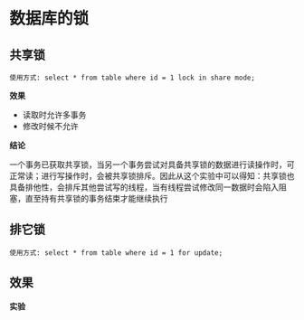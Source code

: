 # 数据库的锁
 ## 共享锁
 ```
 使用方式: select * from table where id = 1 lock in share mode;
 ```
 **效果**
 -  读取时允许多事务
 -  修改时候不允许
 
 **结论**
 
 一个事务已获取共享锁，当另一个事务尝试对具备共享锁的数据进行读操作时，可正常读；进行写操作时，会被共享锁排斥。因此从这个实验中可以得知：共享锁也具备排他性，会排斥其他尝试写的线程，当有线程尝试修改同一数据时会陷入阻塞，直至持有共享锁的事务结束才能继续执行

 ## 排它锁
 ```
 使用方式: select * from table where id = 1 for update; 
 ```
 **效果**
 - 


 **实验**


